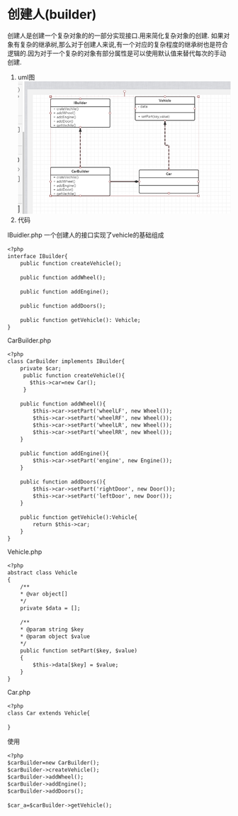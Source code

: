 # 创建人(builder)

创建人是创建一个复杂对象的的一部分实现接口.用来简化复杂对象的创建.
如果对象有复杂的继承树,那么对于创建人来说,有一个对应的复杂程度的继承树也是符合逻辑的.因为对于一个复杂的对象有部分属性是可以使用默认值来替代每次的手动创建.

1. uml图
![builder](./buildder.png)
2. 代码

IBuidler.php
一个创建人的接口实现了vehicle的基础组成
```
<?php
interface IBuilder{
    public function createVehicle();

    public function addWheel();

    public function addEngine();

    public function addDoors();

    public function getVehicle(): Vehicle;
}
```

CarBuilder.php
```
<?php
class CarBuilder implements IBuilder{
    private $car;
     public function createVehicle(){
       $this->car=new Car();
     }

    public function addWheel(){
        $this->car->setPart('wheelLF', new Wheel());
        $this->car->setPart('wheelRF', new Wheel());
        $this->car->setPart('wheelLR', new Wheel());
        $this->car->setPart('wheelRR', new Wheel());
    }

    public function addEngine(){
        $this->car->setPart('engine', new Engine());
    }

    public function addDoors(){
        $this->car->setPart('rightDoor', new Door());
        $this->car->setPart('leftDoor', new Door());
    }

    public function getVehicle():Vehicle{
        return $this->car;
    } 
}
```
Vehicle.php
```
<?php
abstract class Vehicle
{
    /**
    * @var object[]
    */
    private $data = [];

    /**
    * @param string $key
    * @param object $value
    */
    public function setPart($key, $value)
    {
        $this->data[$key] = $value;
    }
}
```

Car.php
```
<?php
class Car extends Vehicle{

}
```


使用
```
<?php
$carBuilder=new CarBuilder();
$carBuilder->createVehicle();
$carBuilder->addWheel();
$carBuilder->addEngine();
$carBuilder->addDoors();

$car_a=$carBuilder->getVehicle();



```